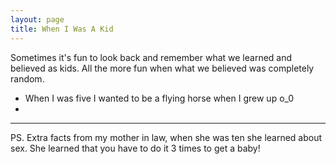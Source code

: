 ```yaml
---
layout: page
title: When I Was A Kid
---
```

Sometimes it's fun to look back and remember what we learned and believed as kids. All the more fun when what we believed was completely random. 


- When I was five I wanted to be a flying horse when I grew up o_0
- 



---

PS. Extra facts from my mother in law, when she was ten she learned about sex. She learned that you have to do it 3 times to get a baby!
